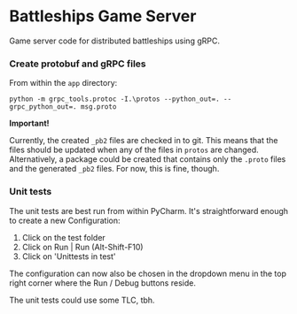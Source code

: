 # Battleships Game Server

Game server code for distributed battleships using gRPC.

### Create protobuf and gRPC files

From within the `app` directory:

`python -m grpc_tools.protoc -I.\protos --python_out=. --grpc_python_out=. msg.proto`

**Important!**

Currently, the created `_pb2` files are checked in to git. This means that the files should be updated when any of the
files in `protos` are changed. Alternatively, a package could be created that contains only the `.proto` files and the
generated `_pb2` files. For now, this is fine, though.

### Unit tests

The unit tests are best run from within PyCharm. It's straightforward enough to create a new Configuration:
1) Click on the test folder
2) Click on Run | Run (Alt-Shift-F10)
3) Click on 'Unittests in test'

The configuration can now also be chosen in the dropdown menu in the top right corner where the Run / Debug buttons
reside.

The unit tests could use some TLC, tbh.
